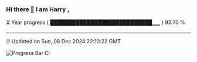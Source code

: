 ### Hi there 👋 I am Harry , 

⏳ Year progress { ████████████████████████████▁▁ } 93.70 %

---

⏰ Updated on Sun, 08 Dec 2024 22:10:22 GMT

![Progress Bar CI](https://github.com/duykhang68/duykhang68/workflows/Progress%20Bar%20CI/badge.svg)
